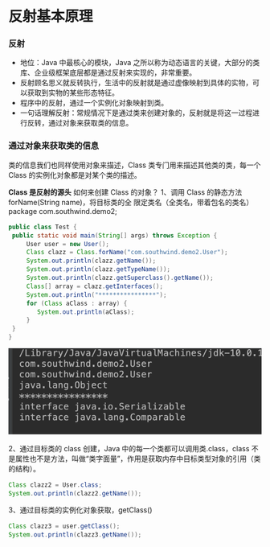 # 反射基本原理

### **反射**
- 地位：Java 中最核⼼的模块，Java 之所以称为动态语⾔的关键，⼤部分的类库、企业级框架底层都是通过反射来实现的，⾮常重要。
- 反射顾名思义就反转执⾏，⽣活中的反射就是通过虚像映射到具体的实物，可以获取到实物的某些形态特征。
- 程序中的反射，通过⼀个实例化对象映射到类。
- ⼀句话理解反射：常规情况下是通过类来创建对象的，反射就是将这⼀过程进⾏反转，通过对象来获取类的信息。
### 
### **通过对象来获取类的信息**
类的信息我们也同样使⽤对象来描述，Class 类专⻔⽤来描述其他类的类，每⼀个 Class 的实例化对象都是对某个类的描述。

**Class 是反射的源头**
如何来创建 Class 的对象？
1、调⽤ Class 的静态⽅法 forName(String name)，将⽬标类的全
限定类名（全类名，带着包名的类名）
package com.southwind.demo2;
```java
public class Test {
 public static void main(String[] args) throws Exception {
     User user = new User();
     Class clazz = Class.forName("com.southwind.demo2.User");
     System.out.println(clazz.getName());
     System.out.println(clazz.getTypeName());
     System.out.println(clazz.getSuperclass().getName());
     Class[] array = clazz.getInterfaces();
     System.out.println("****************");
     for (Class aClass : array) {
        System.out.println(aClass);
     }
 }
}
```

![](https://raw.githubusercontent.com/hejiahao298/Myimg/master/ClassForName.png)


2、通过⽬标类的 class 创建，Java 中的每⼀个类都可以调⽤类.class，class 不是属性也不是⽅法，叫做“类字⾯量”，作⽤是获取内存中⽬标类型对象的引⽤（类的结构）。
```java
Class clazz2 = User.class;
System.out.println(clazz2.getName());
```

3、通过⽬标类的实例化对象获取，getClass()
```java
Class clazz3 = user.getClass();
System.out.println(clazz3.getName());
```
